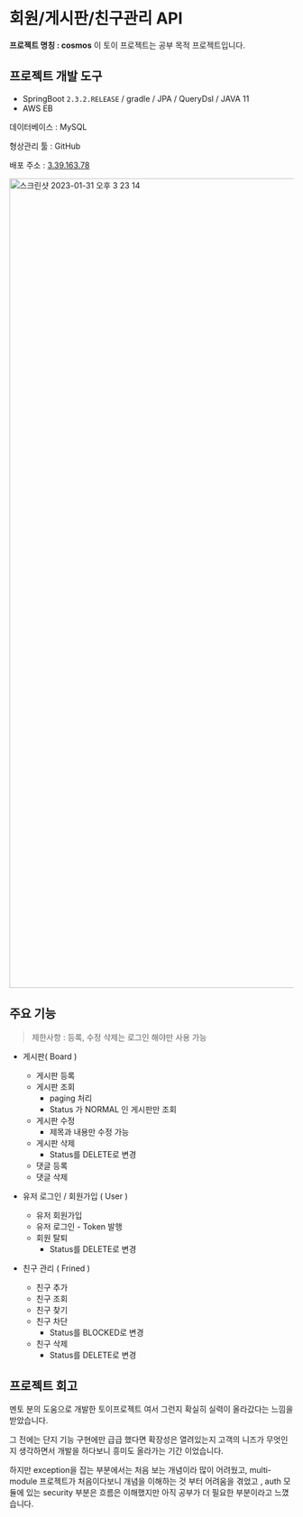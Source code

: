 

# 회원/게시판/친구관리 API

**프로젝트 명칭 : cosmos**
이 토이 프로젝트는 공부 목적 프로젝트입니다.


## 프로젝트 개발 도구

-   SpringBoot `2.3.2.RELEASE` / gradle / JPA / QueryDsl / JAVA 11
-   AWS EB

데이터베이스 : MySQL

형상관리 툴 : GitHub

배포 주소 : [3.39.163.78](3.39.163.78)

<img width="1437" alt="스크린샷 2023-01-31 오후 3 23 14" src="https://user-images.githubusercontent.com/91926476/215682640-e0aa8b22-2896-48ee-9237-e46892b5e005.png">


## 주요 기능

> 제한사항 : 등록, 수정 삭제는 로그인 해야만 사용 가능

-   게시판( Board )
	- 게시판 등록
	- 게시판 조회
		- paging 처리
		- Status 가 NORMAL 인 게시판만 조회
	- 게시판 수정
		- 제목과 내용만 수정 가능
	- 게시판 삭제
		- Status를 DELETE로 변경
	- 댓글 등록
	- 댓글 삭제
-   유저 로그인 / 회원가입 ( User )
	- 유저 회원가입
	- 유저 로그인 - Token 발행
	- 회원 탈퇴
		- Status를 DELETE로 변경

- 친구 관리 ( Frined )
	- 친구 추가
	- 친구 조회
	- 친구 찾기
	- 친구 차단
		- Status를 BLOCKED로 변경
	- 친구 삭제
		- Status를 DELETE로 변경


## 프로젝트 회고
멘토 분의 도움으로 개발한 토이프로젝트 여서 그런지 확실히 실력이 올라갔다는 느낌을 받았습니다.

그 전에는 단지 기능 구현에만 급급 했다면 확장성은 열려있는지 고객의 니즈가 무엇인지 생각하면서 개발을 하다보니 흥미도 올라가는 기간 이었습니다.

하지만 exception을 잡는 부분에서는 처음 보는 개념이라 많이 어려웠고, multi-module 프로젝트가 처음이다보니 개념을 이해하는 것 부터 어려움을 겪었고 , auth 모듈에 있는 security 부분은 흐름은 이해했지만 아직 공부가 더 필요한 부분이라고 느꼈습니다.
